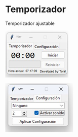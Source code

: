 # Temporizador
Temporizador ajustable

![Principal](https://github.com/Thoraal/Temporizador/blob/main/Principal.jpg)

[![Configuración](https://github.com/Thoraal/Temporizador/blob/main/Configuraci%C3%B3n.jpg)](https://github.com/Thoraal/Temporizador/blob/main/Configuraci%C3%B3n.jpg)
